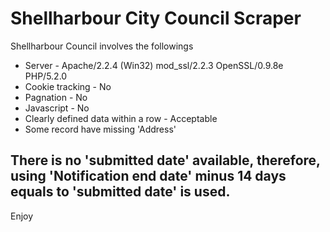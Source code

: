 # Shellharbour City Council Scraper

Shellharbour Council involves the followings
* Server - Apache/2.2.4 (Win32) mod_ssl/2.2.3 OpenSSL/0.9.8e PHP/5.2.0
* Cookie tracking - No
* Pagnation - No
* Javascript - No
* Clearly defined data within a row - Acceptable
* Some record have missing 'Address'

## There is no 'submitted date' available, therefore, using 'Notification end date' minus 14 days equals to 'submitted date' is used.

Enjoy
